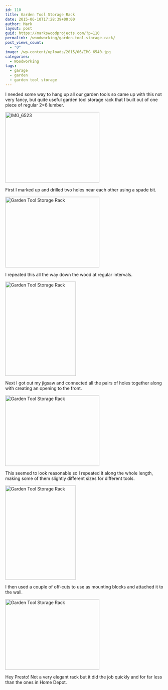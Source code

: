 ```yaml
---
id: 110
title: Garden Tool Storage Rack
date: 2015-06-10T17:28:39+00:00
author: Mark
layout: post
guid: https://markswoodprojects.com/?p=110
permalink: /woodworking/garden-tool-storage-rack/
post_views_count:
  - "0"
image: /wp-content/uploads/2015/06/IMG_6540.jpg
categories:
  - Woodworking
tags:
  - garage
  - garden
  - garden tool storage
---
```


I needed some way to hang up all our garden tools so came up with this not very fancy, but quite useful garden tool storage rack that I built out of one piece of regular 2&#215;6 lumber.

[<img class="alignnone wp-image-88 size-medium" src="https://markswoodprojects.com/wp-content/uploads/2015/06/IMG_6523-e1433985300418-300x225.jpg" alt="IMG_6523" width="300" height="225" />](https://markswoodprojects.com/wp-content/uploads/2015/06/IMG_6523.jpg)

First I marked up and drilled two holes near each other using a spade bit.

[<img class="alignnone wp-image-84 size-medium" src="https://markswoodprojects.com/wp-content/uploads/2015/06/IMG_6520-e1433985216858-300x225.jpg" alt="Garden Tool Storage Rack" width="300" height="225" srcset="https://markswoodprojects.com/wp-content/uploads/2015/06/IMG_6520-e1433985216858-300x225.jpg 300w, https://markswoodprojects.com/wp-content/uploads/2015/06/IMG_6520-e1433985216858.jpg 600w" sizes="(max-width: 300px) 100vw, 300px" />](https://markswoodprojects.com/wp-content/uploads/2015/06/IMG_6520.jpg)

I repeated this all the way down the wood at regular intervals.

[<img class="alignnone wp-image-85 size-medium" src="https://markswoodprojects.com/wp-content/uploads/2015/06/IMG_6522-225x300.jpg" alt="Garden Tool Storage Rack" width="225" height="300" />](https://markswoodprojects.com/wp-content/uploads/2015/06/IMG_6522.jpg)

Next I got out my jigsaw and connected all the pairs of holes together along with creating an opening to the front.

[<img class="alignnone wp-image-86 size-medium" src="https://markswoodprojects.com/wp-content/uploads/2015/06/IMG_6526-e1433985451778-300x225.jpg" alt="Garden Tool Storage Rack" width="300" height="225" srcset="https://markswoodprojects.com/wp-content/uploads/2015/06/IMG_6526-e1433985451778-300x225.jpg 300w, https://markswoodprojects.com/wp-content/uploads/2015/06/IMG_6526-e1433985451778.jpg 600w" sizes="(max-width: 300px) 100vw, 300px" />](https://markswoodprojects.com/wp-content/uploads/2015/06/IMG_6526-e1433985451778.jpg)

This seemed to look reasonable so I repeated it along the whole length, making some of them slightly different sizes for different tools.

[<img class="alignnone size-medium wp-image-91" src="https://markswoodprojects.com/wp-content/uploads/2015/06/IMG_6528-225x300.jpg" alt="Garden Tool Storage Rack" width="225" height="300" />](https://markswoodprojects.com/wp-content/uploads/2015/06/IMG_6528-e1433985362735.jpg)

I then used a couple of off-cuts to use as mounting blocks and attached it to the wall.

[<img class="alignnone size-medium wp-image-90" src="https://markswoodprojects.com/wp-content/uploads/2015/06/IMG_6540-300x225.jpg" alt="Garden Tool Storage Rack" width="300" height="225" srcset="https://markswoodprojects.com/wp-content/uploads/2015/06/IMG_6540-300x225.jpg 300w, https://markswoodprojects.com/wp-content/uploads/2015/06/IMG_6540-1024x768.jpg 1024w, https://markswoodprojects.com/wp-content/uploads/2015/06/IMG_6540.jpg 1200w" sizes="(max-width: 300px) 100vw, 300px" />](https://markswoodprojects.com/wp-content/uploads/2015/06/IMG_6540.jpg)

Hey Presto! Not a very elegant rack but it did the job quickly and for far less than the ones in Home Depot.
